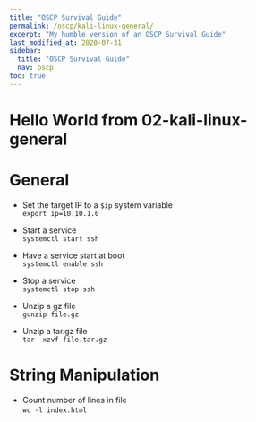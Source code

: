 ```yaml
---
title: "OSCP Survival Guide"
permalink: /oscp/kali-linux-general/
excerpt: "My humble version of an OSCP Survival Guide"
last_modified_at: 2020-07-31
sidebar:
  title: "OSCP Survival Guide"
  nav: oscp
toc: true
---
```


# Hello World from 02-kali-linux-general

# General

* Set the target IP to a `$ip` system variable\
`export ip=10.10.1.0`

* Start a service\
`systemctl start ssh`

* Have a service start at boot\
`systemctl enable ssh`

* Stop a service\
`systemctl stop ssh`

* Unzip a gz file\
`gunzip file.gz`

* Unzip a tar.gz file\
`tar -xzvf file.tar.gz`

# String Manipulation

* Count number of lines in file\
`wc -l index.html`

